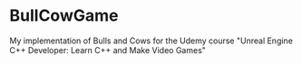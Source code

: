 # BullCowGame
 My implementation of Bulls and Cows for the Udemy course "Unreal Engine C++ Developer: Learn C++ and Make Video Games"
